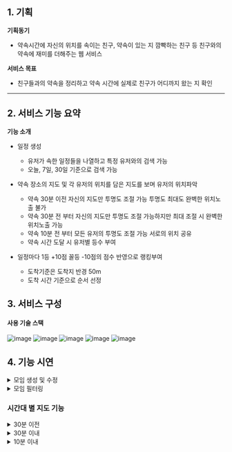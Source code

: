 ## 1. 기획 

**기획동기**

- 약속시간에 자신의 위치를 속이는 친구, 약속이 있는 지 깜빡하는 친구 등 친구와의 약속에 재미를 더해주는 웹 서비스 

**서비스 목표**

- 친구들과의 약속을 정리하고 약속 시간에 실제로 친구가 어디까지 왔는 지 확인
<hr />

## 2. 서비스 기능 요약

**기능 소개**

- 일정 생성
  - 유저가 속한 일정들을 나열하고 특정 유저와의 검색 가능
  - 오늘, 7일, 30일 기준으로 검색 가능
    
- 약속 장소의 지도 및 각 유저의 위치를 담은 지도를 보며 유저의 위치파악
  - 약속 30분 이전 자신의 지도만 투명도 조절 가능 투명도 최대도 완벽한 위치노출 불가
  - 약속 30분 전 부터 자신의 지도만 투명도 조절 가능하지만 최대 조절 시 완벽한 위치노출 가능
  - 약속 10분 전 부터 모든 유저의 투명도 조절 가능 서로의 위치 공유
  - 약속 시간 도달 시 유저별 등수 부여 
    
- 일정마다 1등 +10점 꼴등 -10점의 점수 반영으로 랭킹부여
  - 도착기준은 도착지 반경 50m
  - 도착 시간 기준으로 순서 선정 


## 3. 서비스 구성

#### 사용 기술 스택
  ![image](https://github.com/coffeeJMG/KoreanTime/assets/114897197/f7345ac7-f7bb-4fd6-8577-d4fb668d433a) ![image](https://github.com/coffeeJMG/KoreanTime/assets/114897197/b995fc9f-0501-49ba-8db9-553f4dee4780) ![image](https://github.com/coffeeJMG/KoreanTime/assets/114897197/ed4d6641-e9ef-4145-bef8-575606d1c96b) ![image](https://github.com/coffeeJMG/KoreanTime/assets/114897197/6963b7aa-d1e4-4b68-9987-dcab8af84f56) ![image](https://github.com/coffeeJMG/KoreanTime/assets/114897197/0f09971d-a453-4a40-b925-d0c58fcadccd)


## 4. 기능 시연

<details><summary>모임 생성 및 수정</summary>
<img src="https://github.com/coffeeJMG/KoreanTime/assets/114897197/96f2f8e9-a258-4dcf-94c0-6aa1348abbb4" width="60%"/>
</details>

<details><summary>모임 필터링</summary>
<img src="https://github.com/coffeeJMG/KoreanTime/assets/114897197/df1fd3c0-ef0a-4c0f-9d63-4035b04b85a2" width="60%"/>
</details>

### 시간대 별 지도 기능
<details><summary>30분 이전</summary>
<img src="https://github.com/coffeeJMG/KoreanTime/assets/114897197/397f6c80-e1f9-4c4b-a6a4-e9dd8e5e4baf" width="60%">
</details>

<details><summary>30분 이내</summary>
<img src="https://github.com/coffeeJMG/elice_Project_FindHospital/assets/114897197/97066651-c36d-4f3b-8b3b-8d28bc9bf64a" width="60%">
</details>

<details><summary>10분 이내</summary>
<img src="https://github.com/coffeeJMG/elice_Project_FindHospital/assets/114897197/1cb9eb8e-045e-4ec5-b2f5-887f67b630db" width="60%">

</details>







